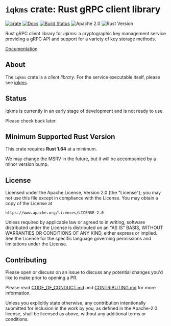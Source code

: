 # `iqkms` crate: Rust gRPC client library

[![crate][crate-image]][crate-link]
[![Docs][docs-image]][docs-link]
[![Build Status][build-image]][build-link]
![Apache 2.0][license-image]
![Rust Version][rustc-image]

Rust gRPC client library for *iqkms*: a cryptographic key management service
providing a gRPC API and support for a variety of key storage methods.

[Documentation][docs-link]

## About

The `iqkms` crate is a *client library*. For the service executable itself,
please see [iqkms](../iqkms).

## Status

iqkms is currently in an early stage of development and is not ready to use.

Please check back later.

## Minimum Supported Rust Version

This crate requires **Rust 1.64** at a minimum.

We may change the MSRV in the future, but it will be accompanied by a minor
version bump.

## License

Licensed under the Apache License, Version 2.0 (the "License");
you may not use this file except in compliance with the License.
You may obtain a copy of the License at

    https://www.apache.org/licenses/LICENSE-2.0

Unless required by applicable law or agreed to in writing, software
distributed under the License is distributed on an "AS IS" BASIS,
WITHOUT WARRANTIES OR CONDITIONS OF ANY KIND, either express or implied.
See the License for the specific language governing permissions and
limitations under the License.

## Contributing

Please open or discuss on an issue to discuss any potential changes you'd like
to make prior to opening a PR.

Please read [CODE_OF_CONDUCT.md] and [CONTRIBUTING.md] for more information.

Unless you explicitly state otherwise, any contribution intentionally submitted
for inclusion in the work by you, as defined in the Apache-2.0 license, shall be
licensed as above, without any additional terms or conditions.

[//]: # (badges)

[crate-image]: https://buildstats.info/crate/iqkms
[crate-link]: https://crates.io/crates/iqkms
[docs-image]: https://docs.rs/iqkms/badge.svg
[docs-link]: https://docs.rs/iqkms/
[build-image]: https://github.com/iqlusioninc/iqkms/actions/workflows/iqkms.yml/badge.svg
[build-link]: https://github.com/iqlusioninc/iqkms/actions/workflows/iqkms.yml
[license-image]: https://img.shields.io/badge/license-Apache2.0-blue.svg
[rustc-image]: https://img.shields.io/badge/rustc-1.64+-blue.svg

[//]: # (links)

[CODE_OF_CONDUCT.md]: https://github.com/iqlusioninc/iqkms/blob/main/CODE_OF_CONDUCT.md
[CONTRIBUTING.md]: https://github.com/iqlusioninc/iqkms/blob/main/CONTRIBUTING.md
